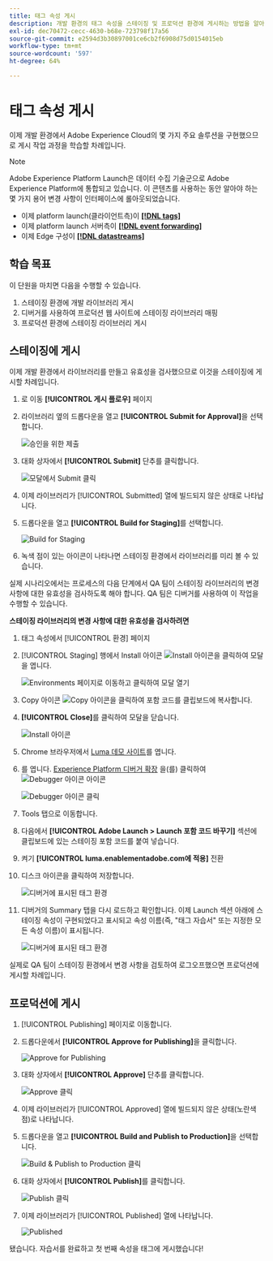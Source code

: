 ```yaml
---
title: 태그 속성 게시
description: 개발 환경의 태그 속성을 스테이징 및 프로덕션 환경에 게시하는 방법을 알아봅니다. 이 단원은 웹 사이트에 Experience Cloud 구현 자습서의 일부입니다.
exl-id: dec70472-cecc-4630-b68e-723798f17a56
source-git-commit: e2594d3b30897001ce6cb2f6908d75d0154015eb
workflow-type: tm+mt
source-wordcount: '597'
ht-degree: 64%

---
```


# 태그 속성 게시

이제 개발 환경에서 Adobe Experience Cloud의 몇 가지 주요 솔루션을 구현했으므로 게시 작업 과정을 학습할 차례입니다.

>[!NOTE]
>
>Adobe Experience Platform Launch은 데이터 수집 기술군으로 Adobe Experience Platform에 통합되고 있습니다. 이 콘텐츠를 사용하는 동안 알아야 하는 몇 가지 용어 변경 사항이 인터페이스에 롤아웃되었습니다.
>
> * 이제 platform launch(클라이언트측)이 **[[!DNL tags]](https://experienceleague.adobe.com/docs/experience-platform/tags/home.html)**
> * 이제 platform launch 서버측이 **[[!DNL event forwarding]](https://experienceleague.adobe.com/docs/experience-platform/tags/event-forwarding/overview.html)**
> * 이제 Edge 구성이 **[[!DNL datastreams]](https://experienceleague.adobe.com/docs/experience-platform/edge/fundamentals/datastreams.html)**

## 학습 목표

이 단원을 마치면 다음을 수행할 수 있습니다.

1. 스테이징 환경에 개발 라이브러리 게시
1. 디버거를 사용하여 프로덕션 웹 사이트에 스테이징 라이브러리 매핑
1. 프로덕션 환경에 스테이징 라이브러리 게시

## 스테이징에 게시

이제 개발 환경에서 라이브러리를 만들고 유효성을 검사했으므로 이것을 스테이징에 게시할 차례입니다.

1. 로 이동 **[!UICONTROL 게시 플로우]** 페이지

1. 라이브러리 옆의 드롭다운을 열고 **[!UICONTROL Submit for Approval]**&#x200B;을 선택합니다.

   ![승인을 위한 제출](images/publishing-submitForApproval.png)

1. 대화 상자에서 **[!UICONTROL Submit]** 단추를 클릭합니다.

   ![모달에서 Submit 클릭](images/publishing-submit.png)

1. 이제 라이브러리가 [!UICONTROL Submitted] 열에 빌드되지 않은 상태로 나타납니다.

1. 드롭다운을 열고 **[!UICONTROL Build for Staging]**&#x200B;를 선택합니다.

   ![Build for Staging](images/publishing-buildForStaging.png)

1. 녹색 점이 있는 아이콘이 나타나면 스테이징 환경에서 라이브러리를 미리 볼 수 있습니다.

실제 시나리오에서는 프로세스의 다음 단계에서 QA 팀이 스테이징 라이브러리의 변경 사항에 대한 유효성을 검사하도록 해야 합니다. QA 팀은 디버거를 사용하여 이 작업을 수행할 수 있습니다.

**스테이징 라이브러리의 변경 사항에 대한 유효성을 검사하려면**

1. 태그 속성에서 [!UICONTROL 환경] 페이지

1. [!UICONTROL Staging] 행에서 Install 아이콘 ![Install 아이콘](images/launch-installIcon.png)을 클릭하여 모달을 엽니다.

   ![Environments 페이지로 이동하고 클릭하여 모달 열기](images/publishing-getStagingCode.png)

1. Copy 아이콘 ![Copy 아이콘](images/launch-copyIcon.png)을 클릭하여 포함 코드를 클립보드에 복사합니다.

1. **[!UICONTROL Close]**&#x200B;를 클릭하여 모달을 닫습니다.

   ![Install 아이콘](images/publishing-copyStagingCode.png)

1. Chrome 브라우저에서 [Luma 데모 사이트](https://luma.enablementadobe.com/content/luma/us/en.html)를 엽니다.

1. 를 엽니다. [Experience Platform 디버거 확장](https://chromewebstore.google.com/detail/adobe-experience-platform/bfnnokhpnncpkdmbokanobigaccjkpob) 을(를) 클릭하여 ![Debugger 아이콘](images/icon-debugger.png) 아이콘

   ![Debugger 아이콘 클릭](images/switchEnvironments-openDebugger.png)

1. Tools 탭으로 이동합니다.

1. 다음에서 **[!UICONTROL Adobe Launch > Launch 포함 코드 바꾸기]** 섹션에 클립보드에 있는 스테이징 포함 코드를 붙여 넣습니다.
1. 켜기 **[!UICONTROL luma.enablementadobe.com에 적용]** 전환

1. 디스크 아이콘을 클릭하여 저장합니다.

   ![디버거에 표시된 태그 환경](images/switchEnvironments-debugger-save.png)

1. 디버거의 Summary 탭을 다시 로드하고 확인합니다. 이제 Launch 섹션 아래에 스테이징 속성이 구현되었다고 표시되고 속성 이름(즉, &quot;태그 자습서&quot; 또는 지정한 모든 속성 이름)이 표시됩니다.

   ![디버거에 표시된 태그 환경](images/publishing-debugger-staging.png)

실제로 QA 팀이 스테이징 환경에서 변경 사항을 검토하여 로그오프했으면 프로덕션에 게시할 차례입니다.

## 프로덕션에 게시

1. [!UICONTROL Publishing] 페이지로 이동합니다.

1. 드롭다운에서 **[!UICONTROL Approve for Publishing]**&#x200B;을 클릭합니다.

   ![Approve for Publishing](images/publishing-approveForPublishing.png)

1. 대화 상자에서 **[!UICONTROL Approve]** 단추를 클릭합니다.

   ![Approve 클릭](images/publishing-approve.png)

1. 이제 라이브러리가 [!UICONTROL Approved] 열에 빌드되지 않은 상태(노란색 점)로 나타납니다.

1. 드롭다운을 열고 **[!UICONTROL Build and Publish to Production]**&#x200B;을 선택합니다.

   ![Build &amp; Publish to Production 클릭](images/publishing-buildAndPublishToProduction.png)

1. 대화 상자에서 **[!UICONTROL Publish]**&#x200B;를 클릭합니다.

   ![Publish 클릭](images/publishing-publish.png)

1. 이제 라이브러리가 [!UICONTROL Published] 열에 나타납니다.

   ![Published](images/publishing-published.png)

됐습니다. 자습서를 완료하고 첫 번째 속성을 태그에 게시했습니다!
